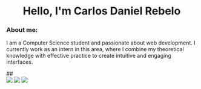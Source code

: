 <h1 align="center">Hello, I'm Carlos Daniel Rebelo</h1>
<h3>About me:</h3>
<p>I am a Computer Science student and passionate about web development. I currently work as an intern in this area, where I combine my theoretical knowledge with effective practice to create intuitive and engaging interfaces.</P>
  ##
<div> 
  <a href="https://www.instagram.com/carlossrebelo/" target="_blank"><img src="https://img.shields.io/badge/-Instagram-%23E4405F?style=for-the-badge&logo=instagram&logoColor=white" target="_blank"></a>
  <a href = "mailto:rebeloodaniel@gmail.com"><img src="https://img.shields.io/badge/-Gmail-%23333?style=for-the-badge&logo=gmail&logoColor=white" target="_blank"></a>
  <a href="https://www.linkedin.com/in/carlosdrebelo/" target="_blank"><img src="https://img.shields.io/badge/-LinkedIn-%230077B5?style=for-the-badge&logo=linkedin&logoColor=white" target="_blank"></a> 
</div>
